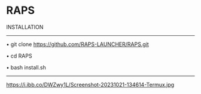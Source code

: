 # RAPS

INSTALLATION 

--------------------------

• git clone https://github.com/RAPS-LAUNCHER/RAPS.git

• cd RAPS

• bash install.sh

--------------------------

https://i.ibb.co/DWZwy1L/Screenshot-20231021-134614-Termux.jpg
